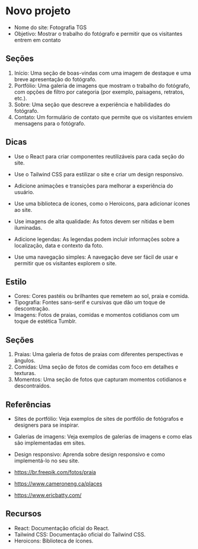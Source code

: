 # Novo projeto

- Nome do site: Fotografia TGS
- Objetivo: Mostrar o trabalho do fotógrafo e permitir que os visitantes entrem em contato

## Seções

1. Início: Uma seção de boas-vindas com uma imagem de destaque e uma breve apresentação do fotógrafo.
2. Portfólio: Uma galeria de imagens que mostram o trabalho do fotógrafo, com opções de filtro por categoria (por exemplo, paisagens, retratos, etc.).
3. Sobre: Uma seção que descreve a experiência e habilidades do fotógrafo.
4. Contato: Um formulário de contato que permite que os visitantes enviem mensagens para o fotógrafo.

## Dicas

- Use o React para criar componentes reutilizáveis para cada seção do site.
- Use o Tailwind CSS para estilizar o site e criar um design responsivo.
- Adicione animações e transições para melhorar a experiência do usuário.
- Use uma biblioteca de ícones, como o Heroicons, para adicionar ícones ao site.

- Use imagens de alta qualidade: As fotos devem ser nítidas e bem iluminadas.
- Adicione legendas: As legendas podem incluir informações sobre a localização, data e contexto da foto.
- Use uma navegação simples: A navegação deve ser fácil de usar e permitir que os visitantes explorem o site.

## Estilo

- Cores: Cores pastéis ou brilhantes que remetem ao sol, praia e comida.
- Tipografia: Fontes sans-serif e cursivas que dão um toque de descontração.
- Imagens: Fotos de praias, comidas e momentos cotidianos com um toque de estética Tumblr.

## Seções

1. Praias: Uma galeria de fotos de praias com diferentes perspectivas e ângulos.
2. Comidas: Uma seção de fotos de comidas com foco em detalhes e texturas.
3. Momentos: Uma seção de fotos que capturam momentos cotidianos e descontraídos.

## Referências

- Sites de portfólio: Veja exemplos de sites de portfólio de fotógrafos e designers para se inspirar.
- Galerias de imagens: Veja exemplos de galerias de imagens e como elas são implementadas em sites.
- Design responsivo: Aprenda sobre design responsivo e como implementá-lo no seu site.

- https://br.freepik.com/fotos/praia
- https://www.cameroneng.ca/places
- https://www.ericbatty.com/

## Recursos

- React: Documentação oficial do React.
- Tailwind CSS: Documentação oficial do Tailwind CSS.
- Heroicons: Biblioteca de ícones.
